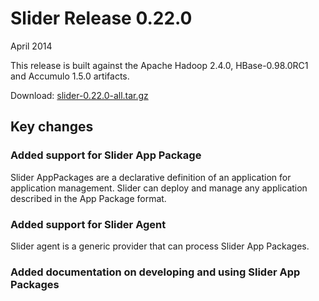 <!---
  Licensed under the Apache License, Version 2.0 (the "License");
  you may not use this file except in compliance with the License.
  You may obtain a copy of the License at
  
   http://www.apache.org/licenses/LICENSE-2.0
  
  Unless required by applicable law or agreed to in writing, software
  distributed under the License is distributed on an "AS IS" BASIS,
  WITHOUT WARRANTIES OR CONDITIONS OF ANY KIND, either express or implied.
  See the License for the specific language governing permissions and
  limitations under the License. See accompanying LICENSE file.
-->
  
# Slider Release 0.22.0

April 2014

This release is built against the Apache Hadoop 2.4.0, HBase-0.98.0RC1
and Accumulo 1.5.0 artifacts. 

Download: [slider-0.22.0-all.tar.gz](http://public-repo-1.hortonworks.com/slider/slider-0.22.0-all.tar.gz)


## Key changes

### Added support for Slider App Package

Slider AppPackages are a declarative definition of an application for application management. Slider can deploy and manage any application described in the App Package format.


### Added support for Slider Agent

Slider agent is a generic provider that can process Slider App Packages.

### Added documentation on developing and using Slider App Packages

